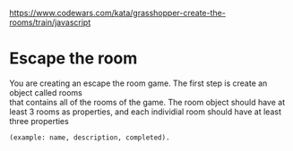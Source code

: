 https://www.codewars.com/kata/grasshopper-create-the-rooms/train/javascript

# Escape the room
You are creating an escape the room game. The first step is create an object called rooms  
that contains all of the rooms of the game. The room object should have at least 3 rooms as properties, 
and each individial room should have at least three properties 
```
(example: name, description, completed).
```
